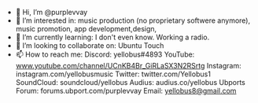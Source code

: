 - 👋 Hi, I’m @purplevvay
- 👀 I’m interested in: music production (no proprietary softwere anymore), music promotion, app development,design, 
- 🌱 I’m currently learning: I don't even know. Working a radio.
- 💞️ I’m looking to collaborate on: Ubuntu Touch
- 📫 How to reach me:
Discord: yellobus#4893
YouTube: www.youtube.com/channel/UCnKB4Br_GiRLaSX3N2RSrtg
Instagram: instagram.com/yellobusmusic
Twitter: twitter.com/Yellobus1
SoundCloud: soundcloud/yellobus
Audius: audius.co/yellobus
Ubports Forum: forums.ubport.com/purplevvay
Email: yellobus8@gmail.com

<!---
purplevvay/purplevvay is a ✨ special ✨ repository because its `README.md` (this file) appears on your GitHub profile.
You can click the Preview link to take a look at your changes.
--->

